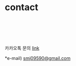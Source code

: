 # contact

<br>
<br>
<br>
<br>


카카오톡 문의 [link](https://open.kakao.com/o/s04x4Neh)

*e-mail) smj09590@gmail.com


